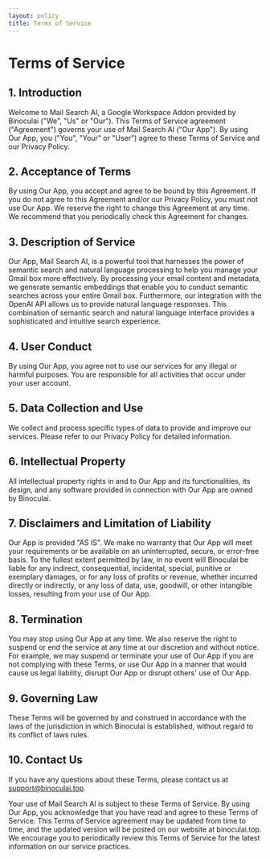 ```yaml
---
layout: policy
title: Terms of Service
---
```

# Terms of Service

## 1. Introduction

Welcome to Mail Search AI, a Google Workspace Addon provided by Binoculai ("We", "Us" or "Our"). This Terms of Service agreement ("Agreement") governs your use of Mail Search AI ("Our App"). By using Our App, you ("You", "Your" or "User") agree to these Terms of Service and our Privacy Policy.

## 2. Acceptance of Terms

By using Our App, you accept and agree to be bound by this Agreement. If you do not agree to this Agreement and/or our Privacy Policy, you must not use Our App. We reserve the right to change this Agreement at any time. We recommend that you periodically check this Agreement for changes.

## 3. Description of Service

Our App, Mail Search AI, is a powerful tool that harnesses the power of semantic search and natural language processing to help you manage your Gmail box more effectively. By processing your email content and metadata, we generate semantic embeddings that enable you to conduct semantic searches across your entire Gmail box. Furthermore, our integration with the OpenAI API allows us to provide natural language responses. This combination of semantic search and natural language interface provides a sophisticated and intuitive search experience.
## 4. User Conduct

By using Our App, you agree not to use our services for any illegal or harmful purposes. You are responsible for all activities that occur under your user account.

## 5. Data Collection and Use

We collect and process specific types of data to provide and improve our services. Please refer to our Privacy Policy for detailed information.

## 6. Intellectual Property

All intellectual property rights in and to Our App and its functionalities, its design, and any software provided in connection with Our App are owned by Binoculai.

## 7. Disclaimers and Limitation of Liability

Our App is provided "AS IS". We make no warranty that Our App will meet your requirements or be available on an uninterrupted, secure, or error-free basis. To the fullest extent permitted by law, in no event will Binoculai be liable for any indirect, consequential, incidental, special, punitive or exemplary damages, or for any loss of profits or revenue, whether incurred directly or indirectly, or any loss of data, use, goodwill, or other intangible losses, resulting from your use of Our App.

## 8. Termination

You may stop using Our App at any time. We also reserve the right to suspend or end the service at any time at our discretion and without notice. For example, we may suspend or terminate your use of Our App if you are not complying with these Terms, or use Our App in a manner that would cause us legal liability, disrupt Our App or disrupt others' use of Our App.

## 9. Governing Law

These Terms will be governed by and construed in accordance with the laws of the jurisdiction in which Binoculai is established, without regard to its conflict of laws rules.

## 10. Contact Us

If you have any questions about these Terms, please contact us at support@binoculai.top.

Your use of Mail Search AI is subject to these Terms of Service. By using Our App, you acknowledge that you have read and agree to these Terms of Service. This Terms of Service agreement may be updated from time to time, and the updated version will be posted on our website at binoculai.top. We encourage you to periodically review this Terms of Service for the latest information on our service practices.
